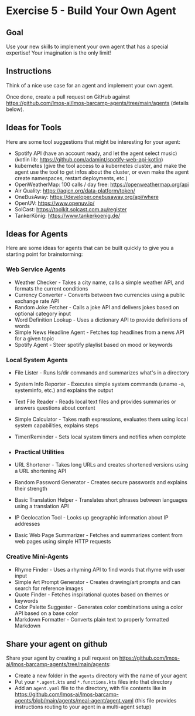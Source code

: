 # Exercise 5 - Build Your Own Agent

## Goal

Use your new skills to implement your own agent that has a special expertise! Your imagination is the only limit!

## Instructions

Think of a nice use case for an agent and implement your own agent.

Once done, create a pull request on GitHub against https://github.com/lmos-ai/lmos-barcamp-agents/tree/main/agents (details below).

## Ideas for Tools

Here are some tool suggestions that might be interesting for your agent:

- Spotify API (have an account ready, and let the agent select music) (kotlin lib: https://github.com/adamint/spotify-web-api-kotlin)
- kubernetes (give the tool access to a kubernetes cluster, and make the agent use the tool to get infos about the cluster, or even make the agent create namespaces, restart deployments, etc.)
- OpenWeatherMap: 100 calls / day free: https://openweathermap.org/api
 - Air Quality: https://aqicn.org/data-platform/token/
 - OneBusAway: https://developer.onebusaway.org/api/where
 - OpenUV: https://www.openuv.io/
 - SolCast: https://toolkit.solcast.com.au/register
 - TankerKönig: https://www.tankerkoenig.de/

## Ideas for Agents

Here are some ideas for agents that can be built quickly to give you a starting point for brainstorming:

### Web Service Agents
- Weather Checker - Takes a city name, calls a simple weather API, and formats the current conditions
- Currency Converter - Converts between two currencies using a public exchange rate API
- Random Joke Fetcher - Calls a joke API and delivers jokes based on optional category input
- Word Definition Lookup - Uses a dictionary API to provide definitions of words
- Simple News Headline Agent - Fetches top headlines from a news API for a given topic
- Spotify Agent - Steer spotify playlist based on mood or keywords

### Local System Agents
- File Lister - Runs ls/dir commands and summarizes what's in a directory
- System Info Reporter - Executes simple system commands (uname -a, systeminfo, etc.) and explains the output
- Text File Reader - Reads local text files and provides summaries or answers questions about content
- Simple Calculator - Takes math expressions, evaluates them using local system capabilities, explains steps
- Timer/Reminder - Sets local system timers and notifies when complete

- ### Practical Utilities
- URL Shortener - Takes long URLs and creates shortened versions using a URL shortening API
- Random Password Generator - Creates secure passwords and explains their strength
- Basic Translation Helper - Translates short phrases between languages using a translation API
- IP Geolocation Tool - Looks up geographic information about IP addresses
- Basic Web Page Summarizer - Fetches and summarizes content from web pages using simple HTTP requests

### Creative Mini-Agents
- Rhyme Finder - Uses a rhyming API to find words that rhyme with user input
- Simple Art Prompt Generator - Creates drawing/art prompts and can search for reference images
- Quote Finder - Fetches inspirational quotes based on themes or keywords
- Color Palette Suggester - Generates color combinations using a color API based on a base color
- Markdown Formatter - Converts plain text to properly formatted Markdown

## Share your agent on github

Share your agent by creating a pull request on https://github.com/lmos-ai/lmos-barcamp-agents/tree/main/agents:
- Create a new folder in the `agents` directory with the name of your agent
- Put your `*.agent.kts` and `*.functions.kts` files into that directory
- Add an `agent.yaml` file to the directory, with file contents like in https://github.com/lmos-ai/lmos-barcamp-agents/blob/main/agents/meal-agent/agent.yaml (this file provides instructions routing to your agent in a multi-agent setup)